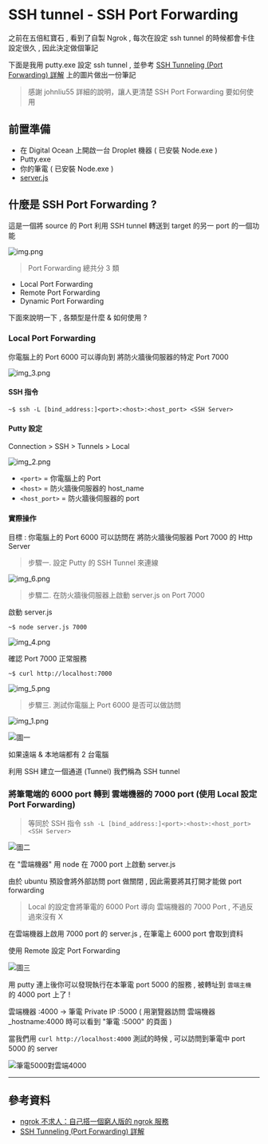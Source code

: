 # SSH tunnel - SSH Port Forwarding 

之前在五倍紅寶石 , 看到了自製 Ngrok , 每次在設定 ssh tunnel 的時候都會卡住設定很久 , 因此決定做個筆記

下面是我用 putty.exe 設定 ssh tunnel , 並參考 [SSH Tunneling (Port Forwarding) 詳解](https://johnliu55.tw/ssh-tunnel.html) 上的圖片做出一份筆記

> 感謝 johnliu55 詳細的說明，讓人更清楚 SSH Port Forwarding 要如何使用

## 前置準備

- 在 Digital Ocean 上開啟一台 Droplet 機器 ( 已安裝 Node.exe )
- Putty.exe
- 你的筆電 ( 已安裝 Node.exe )
- [server.js](https://github.com/andrew781026/dev-notes/blob/master/2022-02-25/server.js)

## 什麼是 SSH Port Forwarding ? 

這是一個將 source 的 Port 利用 SSH tunnel 轉送到 target 的另一 port 的一個功能

![img.png](img.png)

> Port Forwarding 總共分 3 類

- Local Port Forwarding
- Remote Port Forwarding
- Dynamic Port Forwarding

下面來說明一下 , 各類型是什麼 & 如何使用 ?

### Local Port Forwarding

你電腦上的 Port 6000 可以導向到 將防火牆後伺服器的特定 Port 7000

![img_3.png](img_3.png)

#### SSH 指令

```shell
~$ ssh -L [bind_address:]<port>:<host>:<host_port> <SSH Server>
```

#### Putty 設定 

Connection > SSH > Tunnels > Local

![img_2.png](img_2.png)

- `<port>` = 你電腦上的 Port
- `<host>` = 防火牆後伺服器的 host_name
- `<host_port>` = 防火牆後伺服器的 port

#### 實際操作

目標 : 你電腦上的 Port 6000 可以訪問在 將防火牆後伺服器 Port 7000 的 Http Server

> 步驟一. 設定 Putty 的 SSH Tunnel 來連線

![img_6.png](img_6.png) 

> 步驟二. 在防火牆後伺服器上啟動 server.js on Port 7000

啟動 server.js

```shell
~$ node server.js 7000 
``` 

![img_4.png](img_4.png)

確認 Port 7000 正常服務

```shell
~$ curl http://localhost:7000
``` 

![img_5.png](img_5.png)


> 步驟三. 測試你電腦上 Port 6000 是否可以做訪問

![img_1.png](img_1.png)

![圖一](圖一.png)

如果遠端 & 本地端都有 2 台電腦

利用 SSH 建立一個通道 (Tunnel) 我們稱為 SSH tunnel

### 將筆電端的 6000 port 轉到 雲端機器的 7000 port (使用 Local 設定 Port Forwarding)

> 等同於 SSH 指令 `ssh -L [bind_address:]<port>:<host>:<host_port> <SSH Server>`

![圖二](圖二.png)

在 "雲端機器" 用 node 在 7000 port 上啟動 server.js




由於 ubuntu 預設會將外部訪問 port 做關閉 , 因此需要將其打開才能做 port forwarding

> Local 的設定會將筆電的 6000 Port 導向 雲端機器的 7000 Port , 不過反過來沒有 X

在雲端機器上啟用 7000 port 的 server.js , 在筆電上 6000 port 會取到資料


使用 Remote 設定 Port Forwarding

![圖三](圖三.png)

用 putty 連上後你可以發現執行在本筆電 port 5000 的服務 , 被轉址到 `雲端主機` 的 4000 port 上了 ! 

雲端機器 :4000 -> 筆電 Private IP :5000 ( 用瀏覽器訪問 雲端機器_hostname:4000 時可以看到 "筆電 :5000" 的頁面 )

當我們用 `curl http://localhost:4000` 測試的時候 , 可以訪問到筆電中 port 5000 的 server 

![筆電5000對雲端4000](筆電5000對雲端4000.png)

------




## 參考資料

- [ngrok 不求人：自己搭一個窮人版的 ngrok 服務](https://5xruby.tw/posts/easy-ngrok-by-nginx-ssh-tunnel)
- [SSH Tunneling (Port Forwarding) 詳解](https://johnliu55.tw/ssh-tunnel.html)
